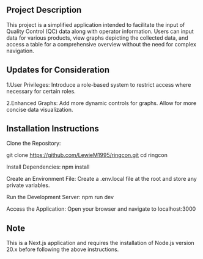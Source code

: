 
## Project Description
This project is a simplified application intended to facilitate the input of Quality Control (QC) data along with operator information. Users can input data for various products, view graphs depicting the collected data, and access a table for a comprehensive overview without the need for complex navigation.

## Updates for Consideration
1.User Privileges: Introduce a role-based system to restrict access where necessary for certain roles.

2.Enhanced Graphs: Add more dynamic controls for graphs. Allow for more concise data visualization.

## Installation Instructions
Clone the Repository:

git clone https://github.com/LewieM1995/ringcon.git
cd ringcon

Install Dependencies:
npm install

Create an Environment File:
Create a .env.local file at the root and store any private variables.

Run the Development Server:
npm run dev

Access the Application:
Open your browser and navigate to localhost:3000

## Note
This is a Next.js application and requires the installation of Node.js version 20.x before following the above instructions.
